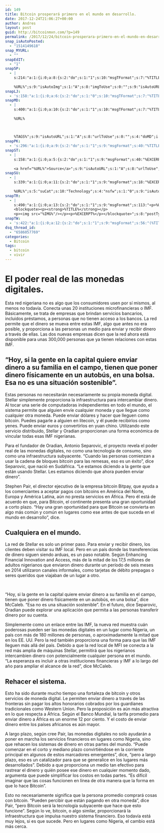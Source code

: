 ```yaml
---
id: 149
title: Bitcoin prosperará primero en el mundo en desarrollo.
date: 2017-12-24T21:06:27+00:00
author: Andres
layout: post
guid: http://bitcoinmxn.com/?p=149
permalink: /2017/12/24/bitcoin-prosperara-primero-en-el-mundo-en-desarrollo/
snap_isAutoPosted:
  - "1514149618"
snap_MYURL:
  - ""
snapEdIT:
  - "1"
snap5P:
  - |
    s:214:"a:1:{i:0;a:8:{s:2:"do";s:1:"1";s:10:"msgTFormat";s:7:"%TITLE%";s:9:"msgFormat";s:18:"%EXCERPT%
    
    %URL%";s:9:"isAutoImg";s:1:"A";s:8:"imgToUse";s:0:"";s:9:"isAutoURL";s:1:"A";s:8:"urlToUse";s:0:"";s:4:"do5P";i:0;}}";
snapLJ:
  - 's:158:"a:1:{i:0;a:6:{s:2:"do";s:1:"0";s:10:"msgTFormat";s:7:"%TITLE%";s:9:"msgFormat";s:9:"%EXCERPT%";s:9:"isAutoURL";s:1:"A";s:8:"urlToUse";s:0:"";s:4:"doLJ";i:0;}}";'
snapMD:
  - |
    s:400:"a:1:{i:0;a:10:{s:2:"do";s:1:"1";s:10:"msgTFormat";s:7:"%TITLE%";s:9:"msgFormat";s:32:"%EXCERPT%
    
    %URL%
    
    
    
    %TAGS%";s:9:"isAutoURL";s:1:"A";s:8:"urlToUse";s:0:"";s:4:"doMD";i:0;s:8:"isPosted";s:1:"1";s:4:"pgID";s:12:"e8f9f1fb82b6";s:7:"postURL";s:101:"https://medium.com/@BitcoinMXN/bitcoin-prosperar%C3%A1-primero-en-el-mundo-en-desarrollo-e8f9f1fb82b6";s:5:"pDate";s:19:"2017-12-24 21:06:32";}}";
snapPK:
  - 's:296:"a:1:{i:0;a:9:{s:2:"do";s:1:"1";s:9:"msgFormat";s:40:"%TITLE% - %URL% #bitcoin #mexico #crypto";s:9:"isAutoURL";s:1:"A";s:8:"urlToUse";s:0:"";s:4:"doPK";i:0;s:8:"isPosted";s:1:"1";s:4:"pgID";i:1364506986;s:7:"postURL";s:30:"https://www.plurk.com/p/mke4bu";s:5:"pDate";s:19:"2017-12-24 21:06:35";}}";'
snapST:
  - |
    s:158:"a:1:{i:0;a:5:{s:2:"do";s:1:"1";s:9:"msgFormat";s:40:"%EXCERPT%
    
    <a href="%URL%">Source</a>";s:9:"isAutoURL";s:1:"A";s:8:"urlToUse";s:0:"";s:4:"doST";i:0;}}";
snapSU:
  - |
    s:339:"a:1:{i:0;a:11:{s:2:"do";s:1:"1";s:9:"msgFormat";s:18:"%EXCERPT%
    
    %URL%";s:5:"suCat";s:10:"Technology";s:4:"nsfw";s:1:"0";s:9:"isAutoURL";s:1:"A";s:8:"urlToUse";s:0:"";s:4:"doSU";i:0;s:8:"isPosted";s:1:"1";s:4:"pgID";s:6:"1C5vJB";s:7:"postURL";s:45:"http://www.stumbleupon.com/su/1C5vJB/comments";s:5:"pDate";s:19:"2017-12-24 21:06:55";}}";
snapTR:
  - |
    s:490:"a:1:{i:0;a:13:{s:2:"do";s:1:"1";s:9:"msgFormat";s:113:"<p>%URL%</p>
    <blockquote><p><strong>%TITLE%</strong></p>
    <p><img src="%IMG%"/></p><p>%EXCERPT%</p></blockquote>";s:8:"postType";s:1:"T";s:10:"msgTFormat";s:7:"%TITLE%";s:9:"isAutoImg";s:1:"A";s:8:"imgToUse";s:0:"";s:9:"isAutoURL";s:1:"A";s:8:"urlToUse";s:0:"";s:4:"doTR";i:0;s:8:"isPosted";s:1:"1";s:4:"pgID";i:168902325368;s:7:"postURL";s:46:"http://bitcoinmxn.tumblr.com/post/168902325368";s:5:"pDate";s:19:"2017-12-24 21:06:58";}}";
snapTW:
  - 's:422:"a:1:{i:0;a:12:{s:2:"do";s:1:"1";s:9:"msgFormat";s:56:"(%TITLE%) - %URL% #bitcoinmxn #espanolbitcoin #bitcoinla";s:8:"attchImg";s:1:"1";s:9:"isAutoImg";s:1:"A";s:8:"imgToUse";s:0:"";s:9:"isAutoURL";s:1:"A";s:8:"urlToUse";s:0:"";s:4:"doTW";i:0;s:8:"isPosted";s:1:"1";s:4:"pgID";s:18:"945038118788399104";s:7:"postURL";s:57:"https://twitter.com/mxn_bitcoin/status/945038118788399104";s:5:"pDate";s:19:"2017-12-24 21:07:00";}}";'
dsq_thread_id:
  - "6586057769"
categories:
  - Bitcoin
tags:
  - bitcoin
  - vivir
---
```

# **El poder real de las monedas digitales.**

Esta red nigeriana no es algo que los consumidores usen por sí mismos, al menos no todavía. Conecta unas 20 instituciones microfinancieras o IMF. Básicamente, se trata de empresas que brindan servicios bancarios, incluidos préstamos, a personas que no tienen acceso a los bancos. La red permite que el dinero se mueva entre estas IMF, algo que antes no era posible, y proporciona a las personas un medio para enviar y recibir dinero a través de ellas. Las dos nuevas empresas dicen que la red ahora está disponible para unas 300,000 personas que ya tienen relaciones con estas IMF.

## **&#8220;Hoy, si la gente en la capital quiere enviar dinero a su familia en el campo, tienen que poner dinero físicamente en un autobús, en una bolsa. Esa no es una situación sostenible”.**

Estas personas no necesitarán necesariamente su propia moneda digital. Stellar simplemente proporciona la infraestructura para intercambiar dinero. Al tocar una serie de computadoras independientes en todo el mundo, el sistema permite que alguien envíe cualquier moneda y que llegue como cualquier otra moneda. Puede enviar dólares y hacer que lleguen como bitcoin. Puedes pagarle a alguien en litecoin, y él puede recibirlos como yenes. Puede enviar euros y convertirlos en yuan chino. Utilizando este servicio distribuido, Stellar y Oradian proporcionan una forma económica de vincular todas esas IMF nigerianas.

Para el fundador de Oradian, Antonio Separovic, el proyecto revela el poder real de las monedas digitales, no como una tecnología de consumo, sino como una infraestructura subyacente. &#8220;Cuando las personas comienzan a usar la cadena de bloques bitcoin para las remesas, eso es un éxito&#8221;, dice Separovic, que nació en Sudáfrica. &#8220;Le estamos diciendo a la gente que están usando Stellar. Les estamos diciendo que ahora pueden enviar dinero&#8221;.

Stephen Pair, el director ejecutivo de la empresa bitcoin Bitpay, que ayuda a los comerciantes a aceptar pagos con bitcoins en América del Norte, Europa y América Latina, aún no presta servicios en África. Pero él está de acuerdo en que, para Bitcoin, el continente presenta una gran oportunidad a corto plazo. &#8220;Hay una gran oportunidad para que Bitcoin se convierta en algo más común y común en lugares como ese antes de que suceda en el mundo en desarrollo&#8221;, dice.

## Cualquiera en el mundo.

La red de Stellar es solo un primer paso. Para enviar y recibir dinero, los clientes deben visitar su IMF local. Pero en un país donde las transferencias de dinero siguen siendo arduas, es un paso notable. Según Enhancing Financial Innovation and Access, más de la mitad de los 17,5 millones de adultos nigerianos que enviaron dinero durante un período de seis meses en 2014 utilizaron canales informales, como tarjetas de débito prepagas o seres queridos que viajaban de un lugar a otro.

&nbsp;

&#8220;Hoy, si la gente en la capital quiere enviar dinero a su familia en el campo, tienen que poner dinero físicamente en un autobús, en una bolsa&#8221;, dice McCaleb. &#8220;Esa no es una situación sostenible&#8221;. En el futuro, dice Separovic, Oradian puede explorar una aplicación que permita a las personas transferir dinero por su cuenta.

Simplemente como un enlace entre las IMF, la nueva red muestra cuán poderosas pueden ser las monedas digitales en un lugar como Nigeria, un país con más de 180 millones de personas, o aproximadamente la mitad que en los EE. UU. Pero la red también proporciona una forma para que las IMF lleguen más allá del país. Debido a que la red local de MFI se conecta a la red más amplia de máquinas Stellar, permitirá que los nigerianos intercambien dinero con potencialmente cualquier persona en el mundo. &#8220;La esperanza es incluir a otras instituciones financieras y IMF a lo largo del año para ampliar el alcance de la red&#8221;, dice McCaleb.

## Rehacer el sistema.

Esto ha sido durante mucho tiempo una fortaleza de bitcoin y otros servicios de moneda digital. Le permiten enviar dinero a través de las fronteras sin pagar los altos honorarios cobrados por los guardianes tradicionales como Western Union. Pero la proposición es aún más atractiva en lo que respecta a África. Según el Banco Mundial, la tarifa promedio para enviar dinero a África es un enorme 12 por ciento. Y el costo de enviar dinero entre los países africanos es aún mayor.

A largo plazo, según cree Pair, las monedas digitales no solo ayudarán a poner en marcha los servicios financieros en lugares como Nigeria, sino que rehacen los sistemas de dinero en otras partes del mundo. &#8220;Puede comenzar en el corto y mediano plazo convirtiéndose en la corriente principal en algunos de estos marcadores emergentes&#8221;, dice, &#8220;pero a largo plazo, eso es un catalizador para que se generalice en los lugares más desarrollados&#8221;. Debido a que proporciona un medio tan efectivo para rastrear el dinero y quién posee ese dinero en cualquier momento dado, argumenta que puede simplificar los costos en todas partes. &#8220;Es difícil imaginar que las cosas funcionen en línea de otra manera que la forma en que lo hace Bitcoin&#8221;.

Esto no necesariamente significa que la persona promedio comprará cosas con bitcoin. &#8220;Pueden percibir que están pagando en otra moneda&#8221;, dice Pair, &#8220;pero Bitcoin será la tecnología subyacente que hace que esto funcione&#8221;. Según lo ve, bitcoin, o algo similar, proporcionará la infraestructura que impulsa nuestro sistema financiero. Eso todavía está muy lejos, si es que sucede. Pero en lugares como Nigeria, el cambio está más cerca.